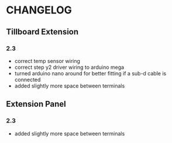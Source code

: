 # CHANGELOG

## Tillboard Extension

### 2.3

* correct temp sensor wiring
* correct step y2 driver wiring to arduino mega
* turned arduino nano around for better fitting if a sub-d cable is connected
* added slightly more space between terminals

## Extension Panel

### 2.3

* added slightly more space between terminals

